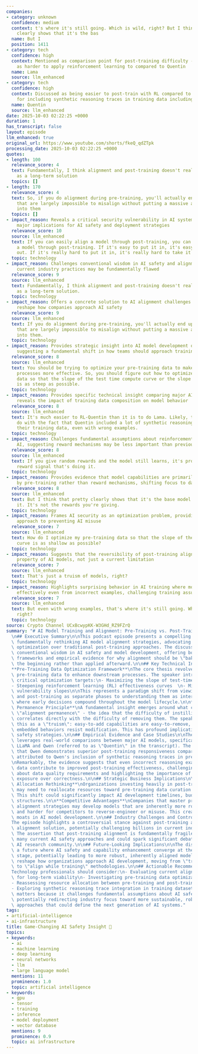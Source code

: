 ```yaml
---
companies:
- category: unknown
  confidence: medium
  context: t's where it's still going. Which is wild, right? But I think that pretty
    clearly shows that it's the bas
  name: But I
  position: 1411
- category: tech
  confidence: high
  context: Mentioned as comparison point for post-training difficulty - described
    as harder to apply reinforcement learning to compared to Quentin
  name: Lama
  source: llm_enhanced
- category: tech
  confidence: high
  context: Discussed as being easier to post-train with RL compared to Lama, noted
    for including synthetic reasoning traces in training data including wrong examples
  name: Quentin
  source: llm_enhanced
date: 2025-10-03 02:22:25 +0000
duration: 1
has_transcript: false
layout: episode
llm_enhanced: true
original_url: https://www.youtube.com/shorts/fkeQ_qdZTpk
processing_date: 2025-10-03 02:22:25 +0000
quotes:
- length: 100
  relevance_score: 4
  text: Fundamentally, I think alignment and post-training doesn't really make sense
    as a long-term solution
  topics: []
- length: 170
  relevance_score: 4
  text: So, if you do alignment during pre-training, you'll actually end up with models
    that are largely impossible to misalign without putting a massive amount of data
    into them
  topics: []
- impact_reason: Reveals a critical security vulnerability in AI systems that has
    major implications for AI safety and deployment strategies
  relevance_score: 10
  source: llm_enhanced
  text: If you can easily align a model through post-training, you can easily misalign
    a model through post-training. If it's easy to put it in, it's easy to take it
    out. If it's really hard to put it in, it's really hard to take it out.
  topic: technology
- impact_reason: Challenges conventional wisdom in AI safety and alignment, suggesting
    current industry practices may be fundamentally flawed
  relevance_score: 9
  source: llm_enhanced
  text: Fundamentally, I think alignment and post-training doesn't really make sense
    as a long-term solution.
  topic: technology
- impact_reason: Offers a concrete solution to AI alignment challenges that could
    reshape how companies approach AI safety
  relevance_score: 9
  source: llm_enhanced
  text: If you do alignment during pre-training, you'll actually end up with models
    that are largely impossible to misalign without putting a massive amount of data
    into them.
  topic: technology
- impact_reason: Provides strategic insight into AI model development optimization,
    suggesting a fundamental shift in how teams should approach training data preparation
  relevance_score: 8
  source: llm_enhanced
  text: You should be trying to optimize your pre-training data to make post-training
    processes more effective. So, you should figure out how to optimize your pre-training
    data so that the slope of the test time compute curve or the slope of the RL curve
    is as steep as possible.
  topic: technology
- impact_reason: Provides specific technical insight comparing major AI models and
    reveals the impact of training data composition on model behavior
  relevance_score: 8
  source: llm_enhanced
  text: It's much easier to RL-Quentin than it is to do Lama. Likely, that has to
    do with the fact that Quentin included a lot of synthetic reasoning traces in
    their training data, even with wrong examples.
  topic: technology
- impact_reason: Challenges fundamental assumptions about reinforcement learning in
    AI, suggesting reward mechanisms may be less important than previously thought
  relevance_score: 8
  source: llm_enhanced
  text: If you give random rewards and the model still learns, it's probably not the
    reward signal that's doing it.
  topic: technology
- impact_reason: Provides evidence that model capabilities are primarily determined
    by pre-training rather than reward mechanisms, shifting focus to data quality
  relevance_score: 8
  source: llm_enhanced
  text: But I think that pretty clearly shows that it's the base model that's doing
    it. It's not the rewards you're giving.
  topic: technology
- impact_reason: Frames AI security as an optimization problem, providing a quantitative
    approach to preventing AI misuse
  relevance_score: 7
  source: llm_enhanced
  text: How do I optimize my pre-training data so that the slope of the jailbreaking
    curve is as shallow as possible?
  topic: technology
- impact_reason: Suggests that the reversibility of post-training alignment is a fundamental
    property of AI models, not just a current limitation
  relevance_score: 7
  source: llm_enhanced
  text: That's just a truism of models, right?
  topic: technology
- impact_reason: Highlights surprising behavior in AI training where models learn
    effectively even from incorrect examples, challenging training assumptions
  relevance_score: 7
  source: llm_enhanced
  text: But even with wrong examples, that's where it's still going. Which is wild,
    right?
  topic: technology
source: Crypto Channel UCxBcwypKK-W3GHd_RZ9FZrQ
summary: "# AI Model Training and Alignment: Pre-Training vs. Post-Training Strategies\n\
  \n## Executive Summary\n\nThis podcast episode presents a compelling argument for\
  \ fundamentally rethinking AI model alignment strategies, advocating for pre-training\
  \ optimization over traditional post-training approaches. The discussion challenges\
  \ conventional wisdom in AI safety and model development, offering both theoretical\
  \ frameworks and empirical evidence for why alignment should be \"baked in\" from\
  \ the beginning rather than applied afterward.\n\n## Key Technical Insights\n\n\
  **Pre-Training Data Optimization Framework**\nThe core thesis revolves around optimizing\
  \ pre-training data to enhance downstream processes. The speaker introduces three\
  \ critical optimization targets:\n- Maximizing the slope of test-time compute curves\n\
  - Steepening reinforcement learning (RL) effectiveness curves  \n- Minimizing jailbreaking\
  \ vulnerability slopes\n\nThis represents a paradigm shift from viewing pre-training\
  \ and post-training as separate phases to understanding them as interconnected systems\
  \ where early decisions compound throughout the model lifecycle.\n\n**The Alignment\
  \ Permanence Principle**\nA fundamental insight emerges around what could be termed\
  \ \"alignment permanence\" - the idea that the difficulty of instilling behaviors\
  \ correlates directly with the difficulty of removing them. The speaker articulates\
  \ this as a \"truism\": easy-to-add capabilities are easy-to-remove, while deeply\
  \ embedded behaviors resist modification. This has profound implications for AI\
  \ safety strategies.\n\n## Empirical Evidence and Case Studies\n\nThe discussion\
  \ leverages real-world comparisons between major AI models, specifically contrasting\
  \ LLaMA and Qwen (referred to as \"Quentin\" in the transcript). The analysis reveals\
  \ that Qwen demonstrates superior post-training responsiveness compared to LLaMA,\
  \ attributed to Qwen's inclusion of synthetic reasoning traces in pre-training data.\n\
  \nRemarkably, the evidence suggests that even incorrect reasoning examples in pre-training\
  \ data contribute to improved post-training effectiveness, challenging assumptions\
  \ about data quality requirements and highlighting the importance of reasoning pattern\
  \ exposure over correctness.\n\n## Strategic Business Implications\n\n**Resource\
  \ Allocation Rethinking**\nOrganizations investing heavily in post-training alignment\
  \ may need to reallocate resources toward pre-training data curation and optimization.\
  \ This shift could significantly impact AI development timelines, budgets, and team\
  \ structures.\n\n**Competitive Advantages**\nCompanies that master pre-training\
  \ alignment strategies may develop models that are inherently more robust, safer,\
  \ and harder for competitors to reverse-engineer or misuse. This creates potential\
  \ moats in AI model development.\n\n## Industry Challenges and Controversies\n\n\
  The episode highlights a controversial stance against post-training as a long-term\
  \ alignment solution, potentially challenging billions in current industry investment.\
  \ The assertion that post-training alignment is fundamentally fragile contradicts\
  \ many current AI safety approaches and could spark significant debate within the\
  \ AI research community.\n\n## Future-Looking Implications\n\nThe discussion suggests\
  \ a future where AI safety and capability enhancement converge at the pre-training\
  \ stage, potentially leading to more robust, inherently aligned models. This could\
  \ reshape how organizations approach AI development, moving from \"train then align\"\
  \ to \"align while training\" methodologies.\n\n## Actionable Recommendations\n\n\
  Technology professionals should consider:\n- Evaluating current alignment strategies\
  \ for long-term viability\n- Investigating pre-training data optimization techniques\n\
  - Reassessing resource allocation between pre-training and post-training efforts\n\
  - Exploring synthetic reasoning trace integration in training datasets\n\nThis conversation\
  \ matters because it challenges fundamental assumptions about AI safety and development,\
  \ potentially redirecting industry focus toward more sustainable, robust alignment\
  \ approaches that could define the next generation of AI systems."
tags:
- artificial-intelligence
- ai-infrastructure
title: Game-Changing AI Safety Insight 🎯
topics:
- keywords:
  - ai
  - machine learning
  - deep learning
  - neural networks
  - llm
  - large language model
  mentions: 11
  prominence: 1.0
  topic: artificial intelligence
- keywords:
  - gpu
  - tensor
  - training
  - inference
  - model deployment
  - vector database
  mentions: 9
  prominence: 0.9
  topic: ai infrastructure
---
```


<!-- Episode automatically generated from analysis data -->
<!-- Processing completed: 2025-10-03 02:22:25 UTC -->
